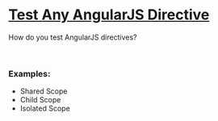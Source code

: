 # [Test Any AngularJS Directive]()

How do you test AngularJS directives?

<br/>

### Examples:
* Shared Scope
* Child Scope
* Isolated Scope
